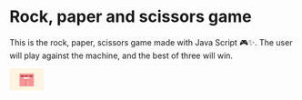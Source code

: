 # Rock, paper and scissors game

This is the rock, paper, scissors game made with Java Script 🎮✨. The user will play against the machine, and the best of three will win.

<img src="./images/piedraPapelTijera.PNG" alt="" width="60rem"/>